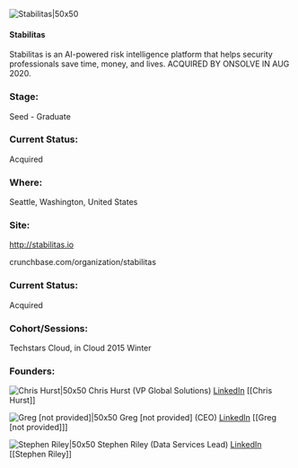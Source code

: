 

![Stabilitas|50x50](https://apimg.techstars.com/connect/images/image_files/550c73c5740ea7831900000b/original/stabilitas-black-bug.png)

#### Stabilitas
Stabilitas is an AI-powered risk intelligence platform that helps security professionals save time, money, and lives. ACQUIRED BY ONSOLVE IN AUG 2020.

### Stage: 
Seed - Graduate 

### Current Status: 
Acquired

### Where:
Seattle, Washington, United States

### Site:
http://stabilitas.io



crunchbase.com/organization/stabilitas

### Current Status: 
Acquired

### Cohort/Sessions: 
Techstars Cloud, in Cloud 2015 Winter

### Founders: 

![Chris Hurst|50x50](https://apimg.techstars.com/connect/images/image_files/551ab2aeda79e0a6f9000002/original/Stabilitas-23.jpg) Chris Hurst (VP Global Solutions) [LinkedIn](https://linkedin.com/in/chris-hurst-72515a31) [[Chris Hurst]]

![Greg [not provided]|50x50](http://s3.amazonaws.com/ts-accel-connect-uploads/images/image_files/551ab6f01e6c011997000002/original/Stabilitas-22.jpg) Greg [not provided] (CEO) [LinkedIn](https://linkedin.com/in/gadamsii) [[Greg [not provided]]]

![Stephen Riley|50x50](https://apimg.techstars.com/connect/images/image_files/551ab7ee883a9c6630000008/original/Stabilitas-8.jpg) Stephen Riley (Data Services Lead) [LinkedIn](https://linkedin.com/in/jstephenriley) [[Stephen Riley]]


